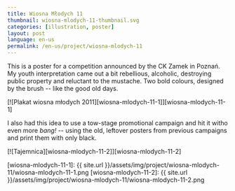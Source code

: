 ```yaml
---
title: Wiosna Młodych 11
thumbnail: wiosna-mlodych-11-thumbnail.svg
categories: [illustration, poster]
layout: post
language: en-us
permalink: /en-us/project/wiosna-mlodych-11
---
```


This is a poster for a competition announced by the CK Zamek in Poznań. My youth interpretation came out a bit rebellious, alcoholic, destroying public property and reluctant to the mustache. Two bold colours, designed by the brush -- like the good old days.

[![Plakat wiosna młodych 2011][wiosna-mlodych-11-1]][wiosna-mlodych-11-1]

I also had this idea to use a tow-stage promotional campaign and hit it witho even more _bang!_ -- using the old, leftover posters from previous campaigns and print them with only black.

[![Tajemnica][wiosna-mlodych-11-2]][wiosna-mlodych-11-2]

[wiosna-mlodych-11-1]: {{ site.url }}/assets/img/project/wiosna-mlodych-11/wiosna-mlodych-11-1.png
[wiosna-mlodych-11-2]: {{ site.url }}/assets/img/project/wiosna-mlodych-11/wiosna-mlodych-11-2.png